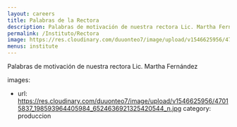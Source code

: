 ```yaml
---
layout: careers
title: Palabras de la Rectora
description: Palabras de motivación de nuestra rectora Lic. Martha Fernández
permalink: /Instituto/Rectora
image: https://res.cloudinary.com/duuonteo7/image/upload/v1546625956/47015837_198593964405984_6524636921325420544_n.jpg
menus: institute
---
```


Palabras de motivación de nuestra rectora Lic. Martha Fernández

images:
  - url: https://res.cloudinary.com/duuonteo7/image/upload/v1546625956/47015837_198593964405984_6524636921325420544_n.jpg
    category: produccion



